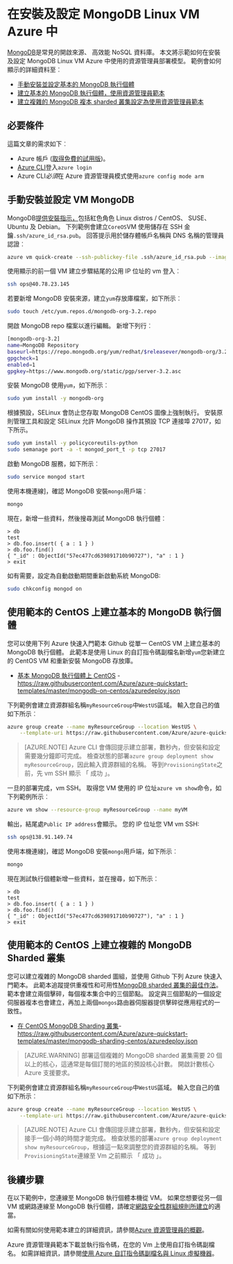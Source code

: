 <properties
   pageTitle="在 [Linux VM 上安裝 MongoDB |Microsoft Azure"
   description="瞭解如何安裝和設定 MongoDB Linux 虛擬機器 Azure 使用資源管理員部署模型中。"
   services="virtual-machines-linux"
   documentationCenter=""
   authors="iainfoulds"
   manager="timlt"
   editor=""/>

<tags
   ms.service="virtual-machines-linux"
   ms.devlang="na"
   ms.topic="article"
   ms.tgt_pltfrm="vm-linux"
   ms.workload="infrastructure"
   ms.date="09/29/2016"
   ms.author="iainfou"/>

# <a name="install-and-configure-mongodb-on-a-linux-vm-in-azure"></a>在安裝及設定 MongoDB Linux VM Azure 中
[MongoDB](http://www.mongodb.org)是常見的開啟來源、 高效能 NoSQL 資料庫。 本文將示範如何在安裝及設定 MongoDB Linux VM Azure 中使用的資源管理員部署模型。 範例會如何顯示的詳細資料至︰

- [手動安裝並設定基本的 MongoDB 執行個體](#manually-install-and-configure-mongodb-on-a-vm)
- [建立基本的 MongoDB 執行個體，使用資源管理員範本](#create-basic-mongodb-instance-on-centos-using-a-template)
- [建立複雜的 MongoDB 複本 sharded 叢集設定為使用資源管理員範本](#create-a-complex-mongodb-sharded-cluster-on-centos-using-a-template)


## <a name="prerequisites"></a>必要條件
這篇文章的需求如下︰

- Azure 帳戶 ([取得免費的試用版](https://azure.microsoft.com/pricing/free-trial/))。
- [Azure CLI](../xplat-cli-install.md)登入`azure login`
- Azure CLI*必須*在 Azure 資源管理員模式使用`azure config mode arm`


## <a name="manually-install-and-configure-mongodb-on-a-vm"></a>手動安裝並設定 VM MongoDB
MongoDB[提供安裝指示，](https://docs.mongodb.com/manual/administration/install-on-linux/)包括紅色角色 Linux distros / CentOS、 SUSE、 Ubuntu 及 Debian。 下列範例會建立`CoreOS`VM 使用儲存在 SSH 金鑰`.ssh/azure_id_rsa.pub`。 回答提示用於儲存體帳戶名稱與 DNS 名稱的管理員認證︰

```bash
azure vm quick-create --ssh-publickey-file .ssh/azure_id_rsa.pub --image-urn CentOS
```

使用顯示的前一個 VM 建立步驟結尾的公用 IP 位址的 vm 登入︰

```bash
ssh ops@40.78.23.145
```

若要新增 MongoDB 安裝來源，建立`yum`存放庫檔案，如下所示︰

```bash
sudo touch /etc/yum.repos.d/mongodb-org-3.2.repo
```

開啟 MongoDB repo 檔案以進行編輯。 新增下列行︰

```bash
[mongodb-org-3.2]
name=MongoDB Repository
baseurl=https://repo.mongodb.org/yum/redhat/$releasever/mongodb-org/3.2/x86_64/
gpgcheck=1
enabled=1
gpgkey=https://www.mongodb.org/static/pgp/server-3.2.asc
```

安裝 MongoDB 使用`yum`，如下所示︰

```bash
sudo yum install -y mongodb-org
```

根據預設，SELinux 會防止您存取 MongoDB CentOS 圖像上強制執行。 安裝原則管理工具和設定 SELinux 允許 MongoDB 操作其預設 TCP 連接埠 27017，如下所示。 

```bash
sudo yum install -y policycoreutils-python
sudo semanage port -a -t mongod_port_t -p tcp 27017
```

啟動 MongoDB 服務，如下所示︰

```bash
sudo service mongod start
```

使用本機連線]，確認 MongoDB 安裝`mongo`用戶端︰

```bash
mongo
```

現在，新增一些資料，然後搜尋測試 MongoDB 執行個體︰

```
> db
test
> db.foo.insert( { a : 1 } )  
> db.foo.find()  
{ "_id" : ObjectId("57ec477cd639891710b90727"), "a" : 1 }
> exit
```

如有需要，設定為自動啟動期間重新啟動系統 MongoDB:

```bash
sudo chkconfig mongod on
```


## <a name="create-basic-mongodb-instance-on-centos-using-a-template"></a>使用範本的 CentOS 上建立基本的 MongoDB 執行個體
您可以使用下列 Azure 快速入門範本 Github 從單一 CentOS VM 上建立基本的 MongoDB 執行個體。 此範本是使用 Linux 的自訂指令碼副檔名新增`yum`您新建立的 CentOS VM 和重新安裝 MongoDB 存放庫。

- [基本 MongoDB 執行個體上 CentOS](https://github.com/Azure/azure-quickstart-templates/tree/master/mongodb-on-centos) -https://raw.githubusercontent.com/Azure/azure-quickstart-templates/master/mongodb-on-centos/azuredeploy.json

下列範例會建立資源群組名稱`myResourceGroup`中`WestUS`區域。 輸入您自己的值如下所示︰

```bash
azure group create --name myResourceGroup --location WestUS \
    --template-uri https://raw.githubusercontent.com/Azure/azure-quickstart-templates/master/mongodb-on-centos/azuredeploy.json
```

> [AZURE.NOTE] Azure CLI 會傳回提示建立部署，數秒內，但安裝和設定需要幾分鐘即可完成。 檢查狀態的部署`azure group deployment show myResourceGroup`，因此輸入資源群組的名稱。 等到`ProvisioningState`之前，先 vm SSH 顯示 「 成功 」。

一旦的部署完成，vm SSH。 取得您 VM 使用的 IP 位址`azure vm show`命令，如下列範例所示︰

```bash
azure vm show --resource-group myResourceGroup --name myVM
```

輸出，結尾處`Public IP address`會顯示。 您的 IP 位址您 VM vm SSH:

```bash
ssh ops@138.91.149.74
```

使用本機連線]，確認 MongoDB 安裝`mongo`用戶端，如下所示︰

```bash
mongo
```

現在測試執行個體新增一些資料，並在搜尋，如下所示︰

```
> db
test
> db.foo.insert( { a : 1 } )  
> db.foo.find()  
{ "_id" : ObjectId("57ec477cd639891710b90727"), "a" : 1 }
> exit
```


## <a name="create-a-complex-mongodb-sharded-cluster-on-centos-using-a-template"></a>使用範本的 CentOS 上建立複雜的 MongoDB Sharded 叢集
您可以建立複雜的 MongoDB sharded 圖組，並使用 Github 下列 Azure 快速入門範本。 此範本追蹤提供重複性和可用性[MongoDB sharded 叢集的最佳作法](https://docs.mongodb.com/manual/core/sharded-cluster-components/)。 範本會建立兩個擊碎，每個複本集合中的三個節點。 設定與三個節點的一個設定伺服器複本也會建立，再加上兩個`mongos`路由器伺服器提供擊碎從應用程式的一致性。

- [在 CentOS MongoDB Sharding 叢集](https://github.com/Azure/azure-quickstart-templates/tree/master/mongodb-sharding-centos)-https://raw.githubusercontent.com/Azure/azure-quickstart-templates/master/mongodb-sharding-centos/azuredeploy.json

> [AZURE.WARNING] 部署這個複雜的 MongoDB sharded 叢集需要 20 個以上的核心，這通常是每個訂閱的地區的預設核心計數。 開啟計數核心 Azure 支援要求。

下列範例會建立資源群組名稱`myResourceGroup`中`WestUS`區域。 輸入您自己的值如下所示︰

```bash
azure group create --name myResourceGroup --location WestUS \
    --template-uri https://raw.githubusercontent.com/Azure/azure-quickstart-templates/master/mongodb-sharding-centos/azuredeploy.json
```

> [AZURE.NOTE] Azure CLI 會傳回提示建立部署，數秒內，但安裝和設定接手一個小時的時間才能完成。 檢查狀態的部署`azure group deployment show myResourceGroup`，根據這一點來調整您的資源群組的名稱。 等到`ProvisioningState`連線至 Vm 之前顯示 「 成功 」。


## <a name="next-steps"></a>後續步驟
在以下範例中，您連線至 MongoDB 執行個體本機從 VM。 如果您想要從另一個 VM 或網路連線至 MongoDB 執行個體，請確定[網路安全性群組規則所建立](virtual-machines-linux-nsg-quickstart.md)的適當。

如需有關如何使用範本建立的詳細資訊，請參閱[Azure 資源管理員的概觀](../azure-resource-manager/resource-group-overview.md)。

Azure 資源管理員範本下載並執行指令碼，在您的 Vm 上使用自訂指令碼副檔名。 如需詳細資訊，請參閱[使用 Azure 自訂指令碼副檔名與 Linux 虛擬機器](virtual-machines-linux-extensions-customscript.md)。